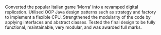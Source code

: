 
Converted the popular Italian game ‘Morra’ into a revamped digital replication.
Utilised OOP Java design patterns such as strategy and factory to implement a flexible CPU. 
Strengthened the modularity of the code by applying interfaces and abstract classes. 
Tested the final design to be fully functional, maintainable, very modular, and was awarded full marks.
